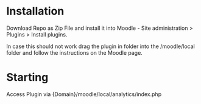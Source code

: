 

# Installation

Download Repo as Zip File and install it into Moodle - Site administration > Plugins > Install plugins.

In case this should not work drag the plugin in folder into the /moodle/local folder and follow the instructions on the Moodle page.

# Starting
Access Plugin via {Domain}/moodle/local/analytics/index.php
